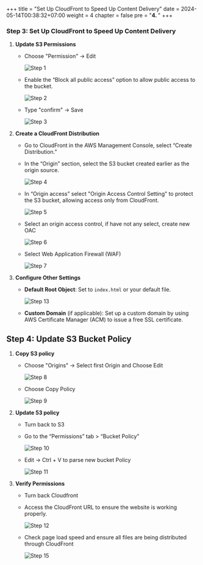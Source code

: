 +++
title = "Set Up CloudFront to Speed Up Content Delivery"
date = 2024-05-14T00:38:32+07:00
weight = 4
chapter = false
pre = "<b>4. </b>"
+++

<!-- **Content:** -->

### Step 3: Set Up CloudFront to Speed Up Content Delivery

1. **Update S3 Permissions**

   - Choose "Permission" -> Edit

     ![Step 1](../images/3-cloudfront-static/1.step.png)

   - Enable the “Block all public access” option to allow public access to the bucket.

     ![Step 2](../images/3-cloudfront-static/2.step.png)

   - Type "confirm" -> Save

     ![Step 3](../images/3-cloudfront-static/3.step.png)

2. **Create a CloudFront Distribution**

   - Go to CloudFront in the AWS Management Console, select “Create Distribution.”
   - In the “Origin” section, select the S3 bucket created earlier as the origin source.

     ![Step 4](../images/3-cloudfront-static/4.step.png)

   - In “Origin access” select "Origin Access Control Setting" to protect the S3 bucket, allowing access only from CloudFront.

     ![Step 5](../images/3-cloudfront-static/5.step.png)

   - Select an origin access control, if have not any select, create new OAC

     ![Step 6](../images/3-cloudfront-static/6.step.png)

   - Select Web Application Firewall (WAF)

     ![Step 7](../images/3-cloudfront-static/7.step.png)

   <!-- - Set other parameters such as Cache Policy and Viewer Protocol Policy (HTTP and HTTPS). -->

3. **Configure Other Settings**

   - **Default Root Object**: Set to `index.html` or your default file.

     ![Step 13](../images/3-cloudfront-static/13.step.png)

   - **Custom Domain** (if applicable): Set up a custom domain by using AWS Certificate Manager (ACM) to issue a free SSL certificate.

## Step 4: Update S3 Bucket Policy

1. **Copy S3 policy**

   - Choose "Origins" -> Select first Origin and Choose Edit

     ![Step 8](../images/3-cloudfront-static/8.step.png)

   - Choose Copy Policy

     ![Step 9](../images/3-cloudfront-static/9.step.png)

2. **Update 53 policy**

   - Turn back to S3

   - Go to the “Permissions” tab > “Bucket Policy”

     ![Step 10](../images/3-cloudfront-static/10.step.png)

   - Edit -> Ctrl + V to parse new bucket Policy

     ![Step 11](../images/3-cloudfront-static/11.step.png)

3. **Verify Permissions**

   - Turn back Cloudfront
   - Access the CloudFront URL to ensure the website is working properly.

     ![Step 12](../images/3-cloudfront-static/12.step.png)

   - Check page load speed and ensure all files are being distributed through CloudFront

     ![Step 15](../images/3-cloudfront-static/15.step.png)
